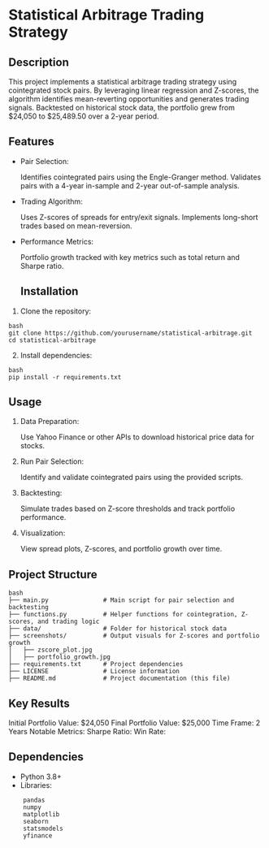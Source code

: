 # Statistical Arbitrage Trading Strategy

## Description

This project implements a statistical arbitrage trading strategy using cointegrated stock pairs. By leveraging linear regression and Z-scores, the algorithm identifies mean-reverting opportunities and generates trading signals. Backtested on historical stock data, the portfolio grew from $24,050 to $25,489.50 over a 2-year period.

## Features

- Pair Selection:

    Identifies cointegrated pairs using the Engle-Granger method.
    Validates pairs with a 4-year in-sample and 2-year out-of-sample analysis.

- Trading Algorithm:

    Uses Z-scores of spreads for entry/exit signals.
    Implements long-short trades based on mean-reversion.

- Performance Metrics:

    Portfolio growth tracked with key metrics such as total return and Sharpe ratio.

  ## Installation

1. Clone the repository:
  ```
  bash
  git clone https://github.com/yourusername/statistical-arbitrage.git
  cd statistical-arbitrage
  ```
2. Install dependencies:
```
bash
pip install -r requirements.txt
```

## Usage

1. Data Preparation:

    Use Yahoo Finance or other APIs to download historical price data for stocks.

2. Run Pair Selection:

    Identify and validate cointegrated pairs using the provided scripts.

3. Backtesting:

    Simulate trades based on Z-score thresholds and track portfolio performance.

4. Visualization:

    View spread plots, Z-scores, and portfolio growth over time.

## Project Structure

```
bash
├── main.py               # Main script for pair selection and backtesting
├── functions.py          # Helper functions for cointegration, Z-scores, and trading logic
├── data/                 # Folder for historical stock data
├── screenshots/          # Output visuals for Z-scores and portfolio growth
│   ├── zscore_plot.jpg
│   ├── portfolio_growth.jpg
├── requirements.txt      # Project dependencies
├── LICENSE               # License information
├── README.md             # Project documentation (this file)
```

## Key Results

Initial Portfolio Value: $24,050
Final Portfolio Value: $25,000
Time Frame: 2 Years
Notable Metrics:
  Sharpe Ratio: 
  Win Rate: 

## Dependencies  

- Python 3.8+
- Libraries:
```
    pandas
    numpy
    matplotlib
    seaborn
    statsmodels
    yfinance
```

